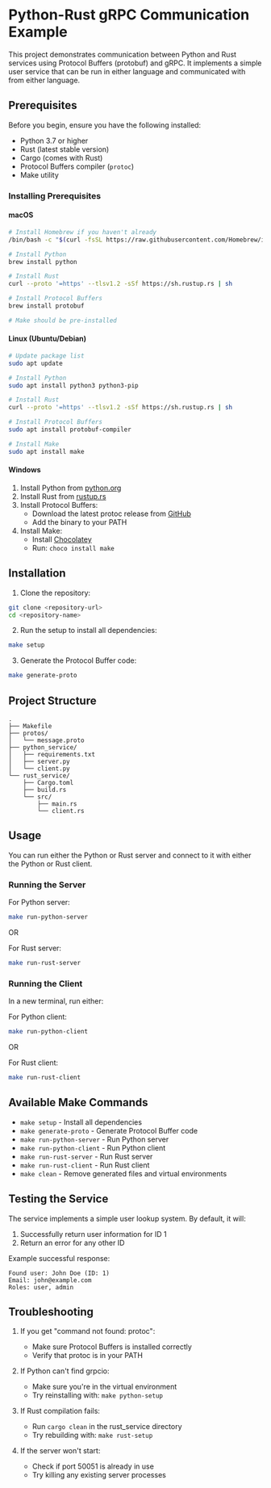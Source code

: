 # Python-Rust gRPC Communication Example

This project demonstrates communication between Python and Rust services using Protocol Buffers (protobuf) and gRPC. It implements a simple user service that can be run in either language and communicated with from either language.

## Prerequisites

Before you begin, ensure you have the following installed:

- Python 3.7 or higher
- Rust (latest stable version)
- Cargo (comes with Rust)
- Protocol Buffers compiler (`protoc`)
- Make utility

### Installing Prerequisites

#### macOS

```bash
# Install Homebrew if you haven't already
/bin/bash -c "$(curl -fsSL https://raw.githubusercontent.com/Homebrew/install/HEAD/install.sh)"

# Install Python
brew install python

# Install Rust
curl --proto '=https' --tlsv1.2 -sSf https://sh.rustup.rs | sh

# Install Protocol Buffers
brew install protobuf

# Make should be pre-installed
```

#### Linux (Ubuntu/Debian)

```bash
# Update package list
sudo apt update

# Install Python
sudo apt install python3 python3-pip

# Install Rust
curl --proto '=https' --tlsv1.2 -sSf https://sh.rustup.rs | sh

# Install Protocol Buffers
sudo apt install protobuf-compiler

# Install Make
sudo apt install make
```

#### Windows

1. Install Python from [python.org](https://www.python.org/downloads/)
2. Install Rust from [rustup.rs](https://rustup.rs/)
3. Install Protocol Buffers:
   - Download the latest protoc release from [GitHub](https://github.com/protocolbuffers/protobuf/releases)
   - Add the binary to your PATH
4. Install Make:
   - Install [Chocolatey](https://chocolatey.org/)
   - Run: `choco install make`

## Installation

1. Clone the repository:

```bash
git clone <repository-url>
cd <repository-name>
```

2. Run the setup to install all dependencies:

```bash
make setup
```

3. Generate the Protocol Buffer code:

```bash
make generate-proto
```

## Project Structure

```
.
├── Makefile
├── protos/
│   └── message.proto
├── python_service/
│   ├── requirements.txt
│   ├── server.py
│   └── client.py
└── rust_service/
    ├── Cargo.toml
    ├── build.rs
    └── src/
        ├── main.rs
        └── client.rs
```

## Usage

You can run either the Python or Rust server and connect to it with either the Python or Rust client.

### Running the Server

For Python server:

```bash
make run-python-server
```

OR

For Rust server:

```bash
make run-rust-server
```

### Running the Client

In a new terminal, run either:

For Python client:

```bash
make run-python-client
```

OR

For Rust client:

```bash
make run-rust-client
```

## Available Make Commands

- `make setup` - Install all dependencies
- `make generate-proto` - Generate Protocol Buffer code
- `make run-python-server` - Run Python server
- `make run-python-client` - Run Python client
- `make run-rust-server` - Run Rust server
- `make run-rust-client` - Run Rust client
- `make clean` - Remove generated files and virtual environments

## Testing the Service

The service implements a simple user lookup system. By default, it will:

1. Successfully return user information for ID 1
2. Return an error for any other ID

Example successful response:

```
Found user: John Doe (ID: 1)
Email: john@example.com
Roles: user, admin
```

## Troubleshooting

1. If you get "command not found: protoc":

   - Make sure Protocol Buffers is installed correctly
   - Verify that protoc is in your PATH

2. If Python can't find grpcio:

   - Make sure you're in the virtual environment
   - Try reinstalling with: `make python-setup`

3. If Rust compilation fails:

   - Run `cargo clean` in the rust_service directory
   - Try rebuilding with: `make rust-setup`

4. If the server won't start:
   - Check if port 50051 is already in use
   - Try killing any existing server processes
